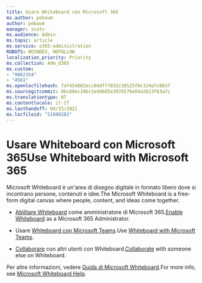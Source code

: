 ```yaml
---
title: Usare Whiteboard con Microsoft 365
ms.author: pebaum
author: pebaum
manager: scotv
ms.audience: Admin
ms.topic: article
ms.service: o365-administration
ROBOTS: NOINDEX, NOFOLLOW
localization_priority: Priority
ms.collection: Adm_O365
ms.custom:
- "9002354"
- "4581"
ms.openlocfilehash: faf454882ecc0ddff7832c10525f0c324e7c003f
ms.sourcegitcommit: 8bc60ec34bc1e40685e3976576e04a2623f63a7c
ms.translationtype: HT
ms.contentlocale: it-IT
ms.lasthandoff: 04/15/2021
ms.locfileid: "51808282"
---
```

# <a name="use-whiteboard-with-microsoft-365"></a><span data-ttu-id="d1924-102">Usare Whiteboard con Microsoft 365</span><span class="sxs-lookup"><span data-stu-id="d1924-102">Use Whiteboard with Microsoft 365</span></span>

<span data-ttu-id="d1924-103">Microsoft Whiteboard è un'area di disegno digitale in formato libero dove si incontrano persone, contenuti e idee.</span><span class="sxs-lookup"><span data-stu-id="d1924-103">The Microsoft Whiteboard is a free-form digital canvas where people, content, and ideas come together.</span></span> 

- <span data-ttu-id="d1924-104">[Abilitare Whiteboard](https://support.office.com/article/d236aef8-fcdf-4b5e-b5d7-7f157461e920#bkmk_07) come amministratore di Microsoft 365.</span><span class="sxs-lookup"><span data-stu-id="d1924-104">[Enable Whiteboard](https://support.office.com/article/d236aef8-fcdf-4b5e-b5d7-7f157461e920#bkmk_07) as a Microsoft 365 Administrator.</span></span> 

- <span data-ttu-id="d1924-105">Usare [Whiteboard con Microsoft Teams](https://support.microsoft.com/office/7a6e7218-e9dc-4ccc-89aa-b1a0bb9c31ee).</span><span class="sxs-lookup"><span data-stu-id="d1924-105">Use [Whiteboard with Microsoft Teams](https://support.microsoft.com/office/7a6e7218-e9dc-4ccc-89aa-b1a0bb9c31ee).</span></span> 

- <span data-ttu-id="d1924-106">[Collaborare](https://support.office.com/article/d236aef8-fcdf-4b5e-b5d7-7f157461e920#bkmk_27) con altri utenti con Whiteboard.</span><span class="sxs-lookup"><span data-stu-id="d1924-106">[Collaborate](https://support.office.com/article/d236aef8-fcdf-4b5e-b5d7-7f157461e920#bkmk_27) with someone else on Whiteboard.</span></span> 

<span data-ttu-id="d1924-107">Per altre informazioni, vedere [Guida di Microsoft Whiteboard](https://support.office.com/article/d236aef8-fcdf-4b5e-b5d7-7f157461e920).</span><span class="sxs-lookup"><span data-stu-id="d1924-107">For more info, see [Microsoft Whiteboard Help](https://support.office.com/article/d236aef8-fcdf-4b5e-b5d7-7f157461e920).</span></span> 
